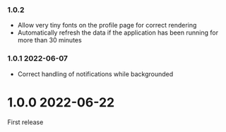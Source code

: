 ### 1.0.2

- Allow very tiny fonts on the profile page for correct rendering
- Automatically refresh the data if the application has been running for more than 30 minutes

### 1.0.1 2022-06-07

- Correct handling of notifications while backgrounded

# 1.0.0 2022-06-22

First release
